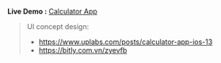 
**Live Demo :** [Calculator App](https://ck1412.github.io/HTML-CSS_JS/Projects/Caculator-App)

> UI concept design:
>* https://www.uplabs.com/posts/calculator-app-ios-13
>* https://bitly.com.vn/zyevfb
     


